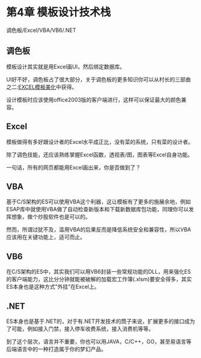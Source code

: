 # 第4章 模板设计技术栈

调色板/Excel/VBA/VB6/.NET

## 调色板
模板设计其实就是用Excel画UI，然后绑定数据库。

UI好不好，调色板占了很大部分，关于调色板的更多知识你可以从村长的三部曲之二:[EXCEL模板美化](http://blog.iesap.net/2013/02/23/es-2/)中获得。

设计模板时应该使用office2003版的客户端进行，这样可以保证最大的颜色兼容。

## Excel
模板做得有多好跟设计者的Excel水平成正比，没有菜的系统，只有菜的设计者。

除了调色技能，还应该熟练掌握Excel函数，透视表/图，图表等Excel自身功能。

一句话，所有的网页都能用Excel画出来，你是否做到了？

## VBA
基于C/S架构的ES可以使用VBA这个利器，这让模板有了更多的施展余地，例如ESAP库中就使用VBA做了自动检查新版本和下载新数据库包功能，同理你可以发挥想象，做个炒股软件也是可以的。

然而，所谓过犹不及，滥用VBA的后果反而是降低系统安全和兼容性，所以VBA应该用在关键功能上，适可而止。

## VB6
在C/S架构的ES中，其实我们可以用VB6封装一些常规功能的DLL，用来强化ES的客户端能力，这比分分钟就能被破解的加载宏工作簿(.xlsm)要安全得多，其实ES本身也是这种方式"外挂"在Excel上。

## .NET
ES本身也是基于.NET的，对于有.NET开发技术的筒子来说，扩展更多的接口成为了可能，例如接入门禁，接入停车收费系统，接入消费机等等。

到了这个层次，语言并不重要，你也可以用JAVA，C/C++，GO，甚至易语言等后端语言中的一种打造属于你的梦幻产品。